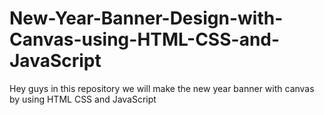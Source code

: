 # New-Year-Banner-Design-with-Canvas-using-HTML-CSS-and-JavaScript
Hey guys in this repository we will make the new year banner with canvas by using HTML CSS and JavaScript
